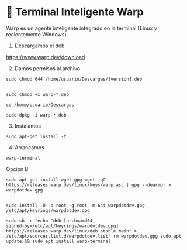 # 🔨  Terminal Inteligente Warp
Warp es un agente inteligente integrado en la terminal (Linux y recientemente Windows).

1. Descargamos el deb

https://www.warp.dev/download

2. Damos permisos al archivo
```
sudo chmod 644 /home/usuario/Descargas/[version].deb
```
```

sudo chmod +x warp-*.deb
```
```
cd /home/usuario/Descargas
```
```
sudo dpkg -i warp-*.deb
```

3. Instalamos
```
sudo apt-get install -f
```
4. Arrancamos
```
warp-terminal
```

Opción B
```
sudo apt-get install wget gpg wget -qO-https://releases.warp.dev/linux/keys/warp.asc | gpg --dearmor > warpdotdev.gpg
```
```

sudo install -D -o root -g root -m 644 warpdotdev.gpg /etc/apt/keyrings/warpdotdev.gpg
```
```
sudo sh -c 'echo "deb [arch=amd64
signed-by=/etc/apt/keyrings/warpdotdev.gpg] https://releases.warp.dev/linux/deb stable main" > /etc/apt/sources.list.d/warpdotdev.list' rm warpdotdev.gpg sudo apt update && sudo apt install warp-terminal
```
